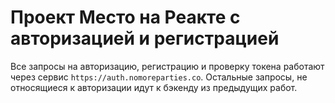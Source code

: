 # Проект Место на Реакте с авторизацией и регистрацией

Все запросы на авторизацию, регистрацию и проверку токена работают через сервис `https://auth.nomoreparties.co`. Остальные запросы, не относящиеся к авторизации идут к бэкенду из предыдущих работ.